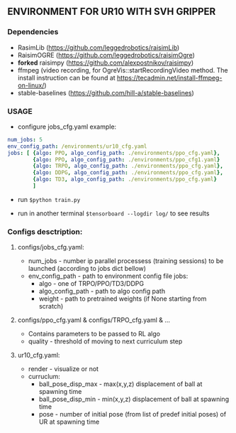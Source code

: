## ENVIRONMENT FOR UR10 WITH SVH GRIPPER

### Dependencies

* RasimLib (https://github.com/leggedrobotics/raisimLib)
* RaisimOGRE (https://github.com/leggedrobotics/raisimOgre)
* **forked** raisimpy (https://github.com/alexpostnikov/raisimpy)
* ffmpeg (video recording, for OgreVis::startRecordingVideo method. The install instruction can be found at https://tecadmin.net/install-ffmpeg-on-linux/)
* stable-baselines (https://github.com/hill-a/stable-baselines)

### USAGE

* configure jobs_cfg.yaml
    example:

```yaml
num_jobs: 5
env_config_path: /environments/ur10_cfg.yaml
jobs: [ {algo: PPO, algo_config_path: ./environments/ppo_cfg.yaml},
        {algo: PPO, algo_config_path: ./environments/ppo_cfg1.yaml}
        {algo: TRPO, algo_config_path: ./environments/ppo_cfg.yaml},
        {algo: DDPG, algo_config_path: ./environments/ppo_cfg.yaml},
        {algo: TD3, algo_config_path: ./environments/ppo_cfg.yaml}
        ]
```

* run `$python train.py`

* run in another terminal `$tensorboard --logdir log/` to see results


### Configs desctription:
1. configs/jobs_cfg.yaml:
    * num_jobs - number ip parallel processess (training sessions) to be launched (according to jobs dict bellow)
    * env_config_path - path to environment config file
    jobs:
        * algo - one of  TRPO/PPO/TD3/DDPG
        * algo_config_path - path to algo config path
        * weight - path to pretrained weights (if None starting from scratch)

 2. configs/ppo_cfg.yaml & configs/TRPO_cfg.yaml & ...  
     * Contains parameters to be passed to RL algo 
     * quality - threshold of moving to next curriculum step
 
 3. ur10_cfg.yaml:  
    * render - visualize or not
    * curruclum:
        * ball_pose_disp_max - max(x,y,z) displacement of ball at spawning time
        * ball_pose_disp_min - min(x,y,z) displacement of ball at spawning time
        * pose - number of initial pose (from list of predef initial poses) of UR at spawning time

